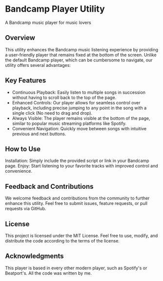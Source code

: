 # Bandcamp Player Utility
A Bandcamp music player for music lovers

## Overview
This utility enhances the Bandcamp music listening experience by providing a user-friendly player that remains fixed at the bottom of the screen. Unlike the default Bandcamp player, which can be cumbersome to navigate, our utility offers several advantages:

## Key Features
- Continuous Playback: Easily listen to multiple songs in succession without having to scroll back to the top of the page.
- Enhanced Controls: Our player allows for seamless control over playback, including precise jumping to any point in the song with a single click (No need to drag and drop).
- Always Visible: The player remains visible at the bottom of the page, similar to popular music streaming platforms like Spotify.
- Convenient Navigation: Quickly move between songs with intuitive previous and next buttons.

## How to Use

Installation: Simply include the provided script or link in your Bandcamp page.
Enjoy: Start listening to your favorite tracks with improved control and convenience.

## Feedback and Contributions
We welcome feedback and contributions from the community to further enhance this utility. Feel free to submit issues, feature requests, or pull requests via GitHub.

## License
This project is licensed under the MIT License. Feel free to use, modify, and distribute the code according to the terms of the license.

## Acknowledgments
This player is based in every other modern player, such as Spotify's or Beatport's. All the code was written by me.
